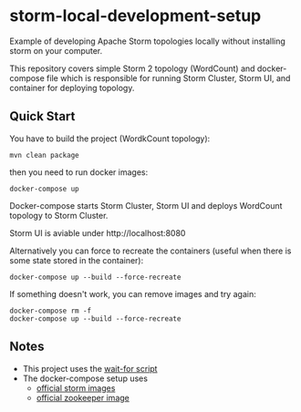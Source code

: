 # storm-local-development-setup

Example of developing Apache Storm topologies locally without installing storm on your computer.

This repository covers simple Storm 2 topology (WordCount) and docker-compose file which is responsible for running Storm Cluster, Storm UI, and container for deploying topology.

## Quick Start
You have to build the project (WordkCount topology):
```shell script
mvn clean package
```
then you need to run docker images:
```
docker-compose up
```
Docker-compose starts Storm Cluster, Storm UI and deploys WordCount topology to Storm Cluster.

Storm UI is aviable under http://localhost:8080

Alternatively you can force to recreate the containers (useful when there is some state stored in the container):
```shell script
docker-compose up --build --force-recreate
```
If something doesn't work, you can remove images and try again:
```shell script
docker-compose rm -f
docker-compose up --build --force-recreate
```

## Notes
- This project uses the [wait-for script](https://github.com/eficode/wait-for)
- The docker-compose setup uses
	- [official storm images](https://hub.docker.com/_/storm)
	- [official zookeeper image](https://hub.docker.com/r/_/zookeeper/)


